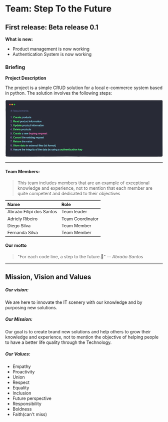 # Team: Step To the Future

## First release: Beta release 0.1

**What is new:**

- Product management is now working
- Authentication System is now working

### Briefing

**Project Description**

 The project is a simple CRUD solution for a local e-commerce system based in python. The solution involves the following steps:

![steps](./images/steps.png)


<hr>

#### Team Members:

>This team includes members that are an example of exceptional knowledge and experience, not to mention that each member are quite competent and dedicated to their objectives


Name | Role
:---- | :---
Abraão Filipi dos Santos | Team leader
Adriely Ribeiro | Team Coordinator
Diego Silva | Team Member
Fernanda Silva | Team Member

#### Our motto
> "For each code line, a step to the future.🚀"
> -- _Abraão Santos_

<hr>

## Mission, Vision and Values

##### Our vision:

We are here to innovate the IT scenery with our knowledge and by purposing new solutions.

##### Our Mission:

Our goal is to create brand new solutions and help others to grow their knowledge and experience, not to mention the objective of helping people to have a better life quality through the Technology.

##### Our Values:

- Empathy
- Proactivity
- Union
- Respect
- Equality
- Inclusion
- Future perspective
- Responsibility
- Boldness
- Faith(can't miss)
